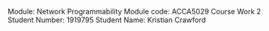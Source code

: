Module:	Network Programmability
Module code:	ACCA5029
Course Work 2
Student Number: 1919795
Student Name: Kristian Crawford
